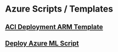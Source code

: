 # Azure Scripts / Templates

## [ACI Deployment ARM Template](./https://github.com/benc-uk/batcomputer/tree/master/azure/aci-arm-template)

## [Deploy Azure ML Script](./aml-script)